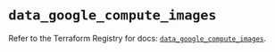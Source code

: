 # `data_google_compute_images`

Refer to the Terraform Registry for docs: [`data_google_compute_images`](https://registry.terraform.io/providers/hashicorp/google-beta/6.45.0/docs/data-sources/google_compute_images).
